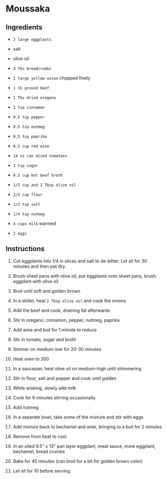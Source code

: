 # Moussaka

## Ingredients

- `2 large eggplants`
- salt
- olive oil
- `4 Tbs breadcrumbs`

- `1 large yellow onion` chopped finely
- `1 lb ground beef`
- `1 Tbs dried oregano`
- `1 tsp cinnamon`
- `0.5 tsp pepper`
- `0.5 tsp nutmeg`
- `0.5 tsp paprika`
- `0.5 cup red wine`
- `14 oz can diced tomatoes`
- `1 tsp sugar`
- `0.5 cup hot beef broth`

- `1/3 cup and 2 Tbsp olive oil`
- `2/3 cup flour`
- `1/2 tsp salt`
- `1/4 tsp nutmeg`
- `4 cups milk` warmed
- `2 eggs`

## Instructions

1. Cut eggplants into 1/4 in slices and salt to de-bitter. Let sit for 30 minutes and then pat dry.
1. Brush sheet pans with olive oil, put eggplants onto sheet pans, brush eggplant with olive oil
1. Broil until soft and golden brown

1. In a skillet, heat `2 Tbsp olive oil` and cook the onions
1. Add the beef and cook, draining fat afterwards
1. Stir in oregano, cinnamon, pepper, nutmeg, paprika
1. Add wine and boil for 1 minute to reduce
1. Stir in tomato, sugar and broth
1. Simmer on medium-low for 20-30 minutes

1. Heat oven to 350

4. In a saucepan, heat olive oil on medium-high until shimmering
1. Stir in flour, salt and pepper and cook until golden
1. While wisking, slowly add milk
1. Cook for 6 minutes stirring occasionally
1. Add nutmeg
2. In a separate bowl, take some of the mixture and stir with eggs
2. Add mixture back to bechamel and wisk, bringing to a boil for 2 minutes
3. Remove from heat to cool

1. In an oiled 9.5" x 13" pan layer eggplant, meat sauce, more eggplant, bechamel, bread crumbs
1. Bake for 45 minutes (can broil for a bit for golden brown color)
1. Let sit for 10 before serving